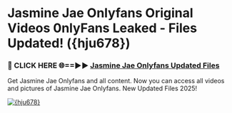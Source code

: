 # Jasmine Jae Onlyfans Original Videos 0nlyFans Leaked - Files Updated! ({hju678})

<h3>🔴 CLICK HERE 🌐==►► <a href="https://tinyurl.com/ms9xzufz" rel="nofollow">Jasmine Jae Onlyfans Updated Files</a></h3>

Get Jasmine Jae Onlyfans and all content. Now you can access all videos and pictures of Jasmine Jae Onlyfans. New Updated Files 2025!

[![{hju678}](https://i.imgur.com/PQ7UWWw.gif)](https://tinyurl.com/ms9xzufz)
